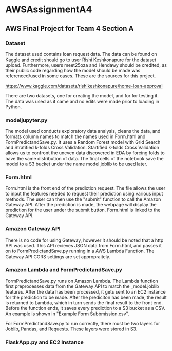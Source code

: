 # AWSAssignmentA4
## AWS Final Project for Team 4 Section A



### Dataset
The dataset used contains loan request data. The data can be found on Kaggle and credit should go to user Rishi Keshkonapure for the dataset upload. Furthermore, users meet25oza and Hendawy should be credited, as their public code regarding how the model should be made was referenced/used in some cases. These are the sources for this project.

https://www.kaggle.com/datasets/rishikeshkonapure/home-loan-approval

There are two datasets, one for creating the model, and for for testing it. The data was used as it came and no edits were made prior to loading in Python.

### modeljupyter.py
The model used conducts exploratory data analysis, cleans the data, and formats column names to match the names used in Form.html and FormPredictandSave.py. It uses a Random Forest model with Grid Search and Stratified k-folds Cross Validation. Startified k-folds Cross Validation allows us to confront the uneven data discovered in EDA by forcing folds to have the same distribution of data. The final cells of the notebook save the model to a S3 bucket under the name model.joblib to be used later.

### Form.html
Form.html is the front end of the prediction request. The file allows the user to input the features needed to request their prediction using various input methods. The user can then use the "submit" function to call the Amazon Gateway API. After the prediction is made, the webpage will display the prediction for the user under the submit button. Form.html is linked to the Gateway API.

### Amazon Gateway API
There is no code for using Gateway, however it should be noted that a http API was used. This API recieves JSON data from Form.html, and passes it on to FormPredictandSave.py running in a AWS Lambda Function. The Gateway API CORS settings are set appropraitely. 

### Amazon Lambda and FormPredictandSave.py
FormPredictandSave.py runs on Amazon Lambda. The Lambda function first preprocesses data from the Gateway API to match the _model.joblib features. After the data has been processed, it gets sent to an EC2 instance for the prediction to be made. After the prediciton has been made, the result is returned to Lambda, which in turn sends the final result to the front end. Before the function ends, it saves every prediction to a S3 bucket as a CSV. An example is shown in "Example Form Subbmission.csv".

For FormPredictandSave.py to run correctly, there must be two layers for Joblib, Pandas, and Requests. These layers were stored in S3.

### FlaskApp.py and EC2 Instance 




